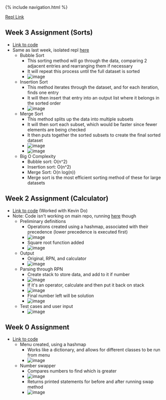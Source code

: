 {% include navigation.html %}

[Repl Link](https://replit.com/@KyleMyint/CSA-Tri-3#Menu.java)

## Week 3 Assignment (Sorts)
- [Link to code](https://replit.com/@KyleMyint/CSA-Tri-3#Sort.java)
- Same as last week, isolated repl [here](https://replit.com/@KyleMyint/Sort-test#Sorts.java)
  - Bubble Sort
    - This sorting method will go through the data, comparing 2 adjacent entries and rearranging them if necessary
    - It will repeat this process until the full dataset is sorted
    - ![image](https://user-images.githubusercontent.com/55672662/161813547-694ecdb9-cbb5-4dc5-a05d-2a775e3dfe66.png)
  - Insertion Sort
    - This method iterates through the dataset, and for each iteration, finds one entry
    - It will then insert that entry into an output list where it belongs in the sorted order
    - ![image](https://user-images.githubusercontent.com/55672662/161813734-1ed172f1-6a48-40d2-8671-312052dc170a.png)
  - Merge Sort
    - This method splits up the data into multiple subsets
    - It will then sort each subset, which would be faster since fewer elements are being checked
    - It then puts together the sorted subsets to create the final sorted dataset
    - ![image](https://user-images.githubusercontent.com/55672662/161813948-7f893469-f2ad-4f66-bacd-b9e20daacc0b.png)
    - ![image](https://user-images.githubusercontent.com/55672662/161814019-c224a70a-6dc8-441f-bf4d-3a0e702ac49c.png)
  - Big O Complexity
    - Bubble sort: O(n^2)
    - Insertion sort: O(n^2)
    - Merge Sort: O(n log(n))
    - Merge sort is the most efficient sorting method of these for large datasets





## Week 2 Assignment (Calculator)

- [Link to code](https://replit.com/@KyleMyint/CSA-Tri-3#Calculator.java) (Worked with Kevin Do)
- Note: Code isn't working on main repo, running [here](https://replit.com/@KyleMyint/DearDearestRar#.replit) though
  - Preliminary definitions
    - Operations created using a hashmap, associated with their precedence (lower precedence is executed first)
    - ![image](https://user-images.githubusercontent.com/55672662/160678977-57a838ef-d48d-46c3-89a4-23c08a5991e0.png)
    - Square root function added 
    - ![image](https://user-images.githubusercontent.com/55672662/160888338-344dcda0-2431-4906-a5ef-49bea25c5700.png)
  - Output
    - Original, RPN, and calculator
    - ![image](https://user-images.githubusercontent.com/55672662/160679216-6104727e-55a0-4a92-9c1b-732228edb73a.png)
  - Parsing through RPN
    - Create stack to store data, and add to it if number
    - ![image](https://user-images.githubusercontent.com/55672662/160885991-53105d82-e628-4b75-ace2-2947b0dcadad.png)
    - If it's an operator, calculate and then put it back on stack
    - ![image](https://user-images.githubusercontent.com/55672662/160886186-b05d4e29-91a2-409f-83c9-d0245cbe7cf2.png)
    - Final number left will be solution
    - ![image](https://user-images.githubusercontent.com/55672662/160886275-c50f3751-460b-488b-b85c-ef5955c300d6.png)
  - Test cases and user input
    - ![image](https://user-images.githubusercontent.com/55672662/160886446-e55cb05b-fa45-4e63-9e12-17ee8282ec63.png)






## Week 0 Assignment

- [Link to code](https://replit.com/@KyleMynt/CSA-3#Menu.java)
  - Menu created, using a hashmap
    - Works like a dictionary, and allows for different classes to be run from menu
    - ![image](https://user-images.githubusercontent.com/55672662/159310796-c508cf18-d3be-4034-8f01-45b7441b8851.png)
  - Number swapper 
    - Compares numbers to find which is greater
    - ![image](https://user-images.githubusercontent.com/55672662/159311142-fb3c00ec-0a0d-47e3-b2a6-546add27f98e.png)
    - Returns printed statements for before and after running swap method
    - ![image](https://user-images.githubusercontent.com/55672662/159311267-ac7742e4-3df9-49b2-8184-6f339c2065c5.png)

